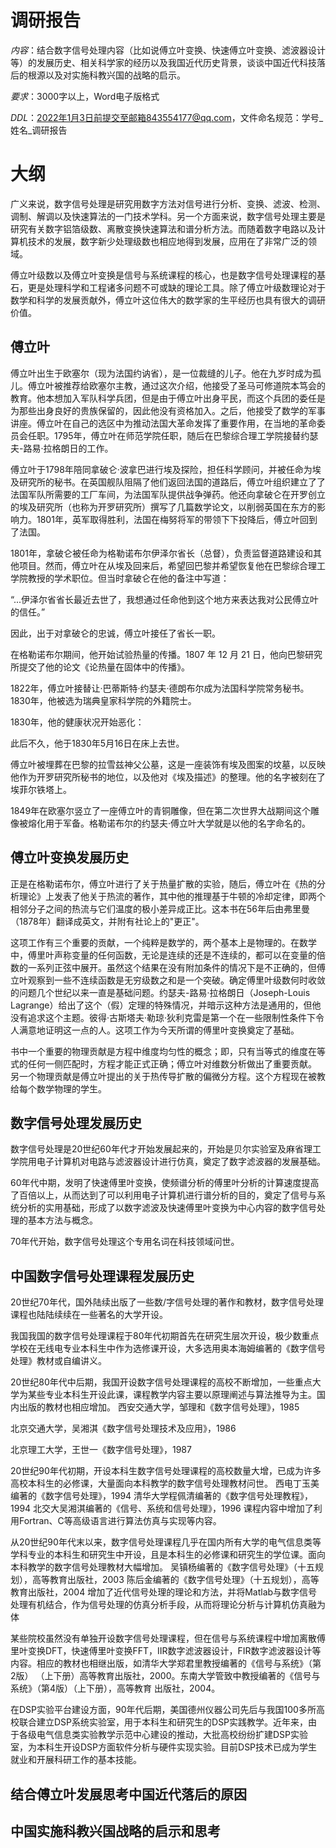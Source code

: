 # 调研报告

*内容*：结合数字信号处理内容（比如说傅立叶变换、快速傅立叶变换、滤波器设计等）的发展历史、相关科学家的经历以及我国近代历史背景，谈谈中国近代科技落后的根源以及对实施科教兴国的战略的启示。

*要求*：3000字以上，Word电子版格式

*DDL*：2022年1月3日前提交至邮箱843554177@qq.com，文件命名规范：学号\_姓名\_调研报告

# 大纲

广义来说，数字信号处理是研究用数字方法对信号进行分析、变换、滤波、检测、调制、解调以及快速算法的一门技术学科。另一个方面来说，数字信号处理主要是研究有关数字铝箔级数、离散变换快速算法和谱分析方法。而随着数字电路以及计算机技术的发展，数字新少处理级数也相应地得到发展，应用在了非常广泛的领域。

傅立叶级数以及傅立叶变换是信号与系统课程的核心，也是数字信号处理课程的基石，更是处理科学和工程诸多问题不可或缺的理论工具。除了傅立叶级数理论对于数学和科学的发展贡献外，傅立叶这位伟大的数学家的生平经历也具有很大的调研价值。

## 傅立叶

傅立叶出生于欧塞尔（现为法国约讷省），是一位裁缝的儿子。他在九岁时成为孤儿。傅立叶被推荐给欧塞尔主教，通过这次介绍，他接受了圣马可修道院本笃会的教育。他本想加入军队科学兵团，但是由于傅立叶出身平民，而这个兵团的委任是为那些出身良好的贵族保留的，因此他没有资格加入。之后，他接受了数学的军事讲座。傅立叶在自己的选区中为推动法国大革命发挥了重要作用，在当地的革命委员会任职。1795年，傅立叶在师范学院任职，随后在巴黎综合理工学院接替约瑟夫-路易·拉格朗日的工作。

傅立叶于1798年陪同拿破仑·波拿巴进行埃及探险，担任科学顾问，并被任命为埃及研究所的秘书。在英国舰队阻隔了他们返回法国的道路后，傅立叶组织建立了了法国军队所需要的工厂车间，为法国军队提供战争弹药。他还向拿破仑在开罗创立的埃及研究所（也称为开罗研究所）撰写了几篇数学论文，以削弱英国在东方的影响力。1801年，英军取得胜利，法国在梅努将军的带领下下投降后，傅立叶回到了法国。

1801年，拿破仑被任命为格勒诺布尔伊泽尔省长（总督），负责监督道路建设和其他项目。然而，傅立叶在从埃及回来后，希望回巴黎并希望恢复他在巴黎综合理工学院教授的学术职位。但当时拿破仑在他的备注中写道：

“...伊泽尔省省长最近去世了，我想通过任命他到这个地方来表达我对公民傅立叶的信任。”

因此，出于对拿破仑的忠诚，傅立叶接任了省长一职。 

在格勒诺布尔期间，他开始试验热量的传播。1807 年 12 月 21 日，他向巴黎研究所提交了他的论文《论热量在固体中的传播》。

1822年，傅立叶接替让·巴蒂斯特·约瑟夫·德朗布尔成为法国科学院常务秘书。1830年，他被选为瑞典皇家科学院的外籍院士。

1830年，他的健康状况开始恶化：

此后不久，他于1830年5月16日在床上去世。

傅立叶被埋葬在巴黎的拉雪兹神父公墓，这是一座装饰有埃及图案的坟墓，以反映他作为开罗研究所秘书的地位，以及他对《埃及描述》的整理。他的名字被刻在了埃菲尔铁塔上。

1849年在欧塞尔竖立了一座傅立叶的青铜雕像，但在第二次世界大战期间这个雕像被熔化用于军备。格勒诺布尔的约瑟夫·傅立叶大学就是以他的名字命名的。

## 傅立叶变换发展历史

正是在格勒诺布尔，傅立叶进行了关于热量扩散的实验，随后，傅立叶在《热的分析理论》上发表了他关于热流的著作，其中他的推理基于牛顿的冷却定律，即两个相邻分子之间的热流与它们温度的极小差异成正比。这本书在56年后由弗里曼（1878年）翻译成英文，并附有社论上的"更正"。

这项工作有三个重要的贡献，一个纯粹是数学的，两个基本上是物理的。在数学中，傅里叶声称变量的任何函数，无论是连续的还是不连续的，都可以在变量的倍数的一系列正弦中展开。虽然这个结果在没有附加条件的情况下是不正确的，但傅立叶观察到一些不连续函数是无穷级数之和是一个突破。确定傅里叶级数何时收敛的问题几个世纪以来一直是基础问题。约瑟夫-路易·拉格朗日（Joseph-Louis Lagrange）给出了这个（假）定理的特殊情况，并暗示这种方法是通用的，但他没有追求这个主题。彼得·古斯塔夫·勒琼·狄利克雷是第一个在一些限制性条件下令人满意地证明这一点的人。这项工作为今天所谓的傅里叶变换奠定了基础。

书中一个重要的物理贡献是方程中维度均匀性的概念；即，只有当等式的维度在等式的任何一侧匹配时，方程才能正式正确；傅立叶对维数分析做出了重要贡献。 另一个物理贡献是傅立叶提出的关于热传导扩散的偏微分方程。这个方程现在被教给每个数学物理的学生。

## 数字信号处理发展历史

数字信号处理是20世纪60年代才开始发展起来的，开始是贝尔实验室及麻省理工学院用电子计算机对电路与滤波器设计进行仿真，奠定了数字滤波器的发展基础。

60年代中期，发明了快速傅里叶变换，使频谱分析的傅里叶分析的计算速度提高了百倍以上，从而达到了可以利用电子计算机进行谱分析的目的，奠定了信号与系统分析的实用基础，形成了以数字滤波及快速傅里叶变换为中心内容的数字信号处理的基本方法与概念。

70年代开始，数字信号处理这个专用名词在科技领域问世。

## 中国数字信号处理课程发展历史

20世纪70年代，国外陆续出版了一些数/字信号处理的著作和教材，数字信号处理课程也陆陆续续在一些著名的大学开设。

我国我国的数字信号处理课程于80年代初期首先在研究生层次开设，极少数重点学校在无线电专业本科生中作为选修课开设，大多选用奥本海姆编著的《数字信号处理》教材或自编讲义。

20世纪80年代中后期，我国开设数字信号处理课程的高校不断增加，一些重点大学为某些专业本科生开设此课，课程教学内容主要以原理阐述与算法推导为主。国内出版的教材也相应增加。
西安交通大学，邹理和《数字信号处理》，1985

北京交通大学，吴湘淇《数字信号处理技术及应用》，1986

北京理工大学，王世一《数字信号处理》，1987

20世纪90年代初期，开设本科生数字信号处理课程的高校数量大增，已成为许多高校本科生的必修课，大量面向本科教学的数字信号处理教材问世。
西电丁玉美编著的《数字信号处理》，1994
清华大学程佩清编著的《数字信号处理教程》，1994
北交大吴湘淇编著的《信号、系统和信号处理》，1996
课程内容中增加了利用Fortran、C等高级语言进行算法仿真与实现等内容。

从20世纪90年代末以来，数字信号处理课程几乎在国内所有大学的电气信息类等学科专业的本科生和研究生中开设，且是本科生的必修课和研究生的学位课。面向本科教学的数字信号处理教材大幅增加。
吴镇杨编著的《数字信号处理》（十五规划），高等教育出版社，2003
陈后金编著的《数字信号处理》（十五规划），高等教育出版社，2004
增加了近代信号处理的理论和方法，并将Matlab与数字信号处理有机结合，作为信号处理的仿真分析手段，从而将理论分析与计算机仿真融为体

某些院校虽然没有单独开设数字信号处理课程，但在信号与系统课程中增加离散傅里叶变换DFT，快速傅里叶变换FFT，IIR数字滤波器设计，FIR数字滤波器设计等内容。相应的教材也相继出版，如清华大学郑君里教授编著的《信号与系统》（第2版） （上下册）高等教育出版社，2000。东南大学管致中教授编著的《信号与系统》（第4版）（上下册），高等教育
出版社，2004。

在DSP实验平台建设方面，90年代后期，美国德州仪器公司先后与我国100多所高校联合建立DSP系统实验室，用于本科生和研究生的DSP实践教学。近年来，由于各级电气信息类实验教学示范中心建设的推动，大批高校纷纷扩建DSP实验室，为本科生开设DSP方面软件分析与硬件实现实验。目前DSP技术已成为学生就业和开展科研工作的基本技能。

## 结合傅立叶发展思考中国近代落后的原因

## 中国实施科教兴国战略的启示和思考

